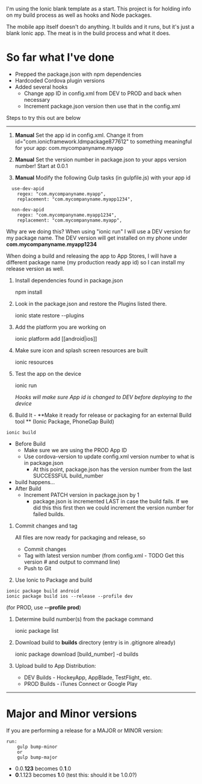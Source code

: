 
I'm using the Ionic blank template as a start. This project is for holding info on my build process as well as hooks and Node packages.

The mobile app itself doesn't do anything. It builds and it runs, but it's just a blank Ionic app. The meat is in the build process and what it does.


# So far what I've done
* Prepped the package.json with npm dependencies
* Hardcoded Cordova plugin versions
* Added several hooks
  * Change app ID in config.xml from DEV to PROD and back when necessary
  * Increment package.json version then use that in the config.xml

Steps to try this out are below

---
1. **Manual** Set the app id in config.xml. Change it from id="com.ionicframework.ldmpackage877612"
    to something meaningful for your app: com.mycompanyname.myapp

1. **Manual** Set the version number in package.json to your apps version number! Start at 0.0.1

1. **Manual** Modify the following Gulp tasks (in gulpfile.js) with your app id
```
  use-dev-apid
    regex: "com.mycompanyname.myapp",
    replacement: "com.mycompanyname.myapp1234",

  non-dev-apid
    regex: "com.mycompanyname.myapp1234",
    replacement: "com.mycompanyname.myapp",
```
  Why are we doing this?
  When using "ionic run" I will use a DEV version for my package name. The DEV version will get installed on my phone under **com.mycompanyname.myapp1234**

  When doing a build and releasing the app to App Stores, I will have a different package name (my production ready app id) so I can install my release version as well.

1. Install dependencies found in package.json

    npm install   

1. Look in the package.json and restore the Plugins  listed there.

    ionic state restore --plugins  

1. Add the platform you are working on

    ionic platform add [[android|ios]]

1. Make sure icon and splash screen resources are built

    ionic resources  

1. Test the app on the device

    ionic run   

   *Hooks will make sure App id is changed to DEV before deploying to the device*

1. Build It - **Make it ready for release or packaging for an external Build tool ** (Ionic Package, PhoneGap Build)
```
ionic build
```
  * Before Build
    * Make sure we are using the PROD App ID
    * Use cordova-version to update config.xml version number to what is in package.json
      * At this point, package.json has the version number from the last SUCCESSFUL build_number
  * build happens...
  * After Build
    * Increment PATCH version in package.json by 1
      * package.json is incremented LAST in case the build fails. If we did this this first then we could increment the version number for failed builds.      

1. Commit changes and tag

    All files are now ready for packaging and release, so
    * Commit changes
    * Tag with latest version number (from config.xml - TODO Get this version # and output to command line)
    * Push to Git

1. Use Ionic to Package and build
```
ionic package build android
ionic package build ios --release --profile dev
```
  (for PROD, use **--profile prod**)

1. Determine build number(s) from the package command

    ionic package list

1. Download build to **builds** directory (entry is in .gitignore already)

    ionic package download [build_number] -d builds

1. Upload build to App Distribution:
   * DEV Builds - HockeyApp, AppBlade, TestFlight, etc.
   * PROD Builds - iTunes Connect or Google Play        

---

# Major and Minor versions
If you are performing a release for a MAJOR or MINOR version:

    run:
        gulp bump-minor
        or
        gulp bump-major

* 0.0.**123** becomes 0.**1**.0
* **0**.1.123 becomes **1**.0 (test this: should it be 1.0.0?)
